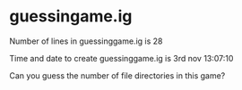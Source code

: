 # guessingame.ig

Number of lines in guessinggame.ig is 28

Time and date to create guessinggame.ig is 3rd nov 13:07:10

Can you guess the number of file directories in this game?
